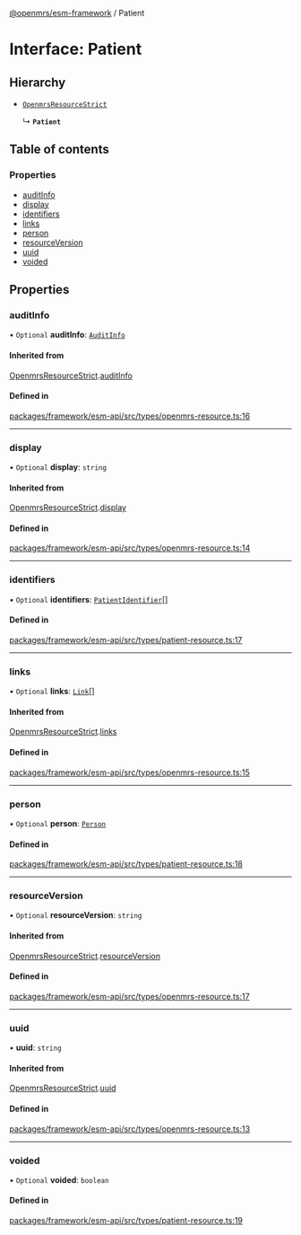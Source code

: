 [@openmrs/esm-framework](../API.md) / Patient

# Interface: Patient

## Hierarchy

- [`OpenmrsResourceStrict`](OpenmrsResourceStrict.md)

  ↳ **`Patient`**

## Table of contents

### Properties

- [auditInfo](Patient.md#auditinfo)
- [display](Patient.md#display)
- [identifiers](Patient.md#identifiers)
- [links](Patient.md#links)
- [person](Patient.md#person)
- [resourceVersion](Patient.md#resourceversion)
- [uuid](Patient.md#uuid)
- [voided](Patient.md#voided)

## Properties

### auditInfo

• `Optional` **auditInfo**: [`AuditInfo`](AuditInfo.md)

#### Inherited from

[OpenmrsResourceStrict](OpenmrsResourceStrict.md).[auditInfo](OpenmrsResourceStrict.md#auditinfo)

#### Defined in

[packages/framework/esm-api/src/types/openmrs-resource.ts:16](https://github.com/Vishal772-pixel/openmrs-esm-core/blob/main/packages/framework/esm-api/src/types/openmrs-resource.ts#L16)

___

### display

• `Optional` **display**: `string`

#### Inherited from

[OpenmrsResourceStrict](OpenmrsResourceStrict.md).[display](OpenmrsResourceStrict.md#display)

#### Defined in

[packages/framework/esm-api/src/types/openmrs-resource.ts:14](https://github.com/Vishal772-pixel/openmrs-esm-core/blob/main/packages/framework/esm-api/src/types/openmrs-resource.ts#L14)

___

### identifiers

• `Optional` **identifiers**: [`PatientIdentifier`](PatientIdentifier.md)[]

#### Defined in

[packages/framework/esm-api/src/types/patient-resource.ts:17](https://github.com/Vishal772-pixel/openmrs-esm-core/blob/main/packages/framework/esm-api/src/types/patient-resource.ts#L17)

___

### links

• `Optional` **links**: [`Link`](Link.md)[]

#### Inherited from

[OpenmrsResourceStrict](OpenmrsResourceStrict.md).[links](OpenmrsResourceStrict.md#links)

#### Defined in

[packages/framework/esm-api/src/types/openmrs-resource.ts:15](https://github.com/Vishal772-pixel/openmrs-esm-core/blob/main/packages/framework/esm-api/src/types/openmrs-resource.ts#L15)

___

### person

• `Optional` **person**: [`Person`](Person.md)

#### Defined in

[packages/framework/esm-api/src/types/patient-resource.ts:18](https://github.com/Vishal772-pixel/openmrs-esm-core/blob/main/packages/framework/esm-api/src/types/patient-resource.ts#L18)

___

### resourceVersion

• `Optional` **resourceVersion**: `string`

#### Inherited from

[OpenmrsResourceStrict](OpenmrsResourceStrict.md).[resourceVersion](OpenmrsResourceStrict.md#resourceversion)

#### Defined in

[packages/framework/esm-api/src/types/openmrs-resource.ts:17](https://github.com/Vishal772-pixel/openmrs-esm-core/blob/main/packages/framework/esm-api/src/types/openmrs-resource.ts#L17)

___

### uuid

• **uuid**: `string`

#### Inherited from

[OpenmrsResourceStrict](OpenmrsResourceStrict.md).[uuid](OpenmrsResourceStrict.md#uuid)

#### Defined in

[packages/framework/esm-api/src/types/openmrs-resource.ts:13](https://github.com/Vishal772-pixel/openmrs-esm-core/blob/main/packages/framework/esm-api/src/types/openmrs-resource.ts#L13)

___

### voided

• `Optional` **voided**: `boolean`

#### Defined in

[packages/framework/esm-api/src/types/patient-resource.ts:19](https://github.com/Vishal772-pixel/openmrs-esm-core/blob/main/packages/framework/esm-api/src/types/patient-resource.ts#L19)

